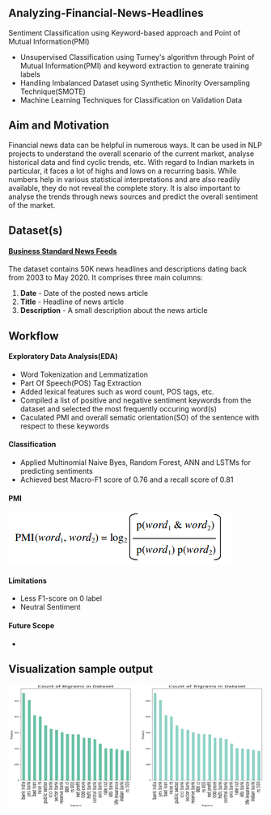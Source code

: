 ## Analyzing-Financial-News-Headlines
Sentiment Classification using Keyword-based approach and Point of Mutual Information(PMI)
* Unsupervised Classification using Turney's algorithm through Point of Mutual Information(PMI) and keyword extraction to generate training labels 
* Handling Imbalanced Dataset using Synthetic Minority Oversampling Technique(SMOTE)
* Machine Learning Techniques for Classification on Validation Data

## Aim and Motivation
Financial news data can be helpful in numerous ways. It can be used in NLP projects to understand the overall scenario of the current market, analyse historical data and find cyclic trends, etc. With regard to Indian markets in particular, it faces a lot of highs and lows on a recurring basis. While numbers help in various statistical interpretations and are also readily available, they do not reveal the complete story. It is also important to analyse the trends through news sources and predict the overall sentiment of the market.

## Dataset(s)
#### [Business Standard News Feeds](https://github.com/sinhasagar507/market-sentiment-analysis/tree/master/data)
The dataset contains 50K news headlines and descriptions dating back from 2003 to May 2020. It comprises three main columns:
1. **Date** - Date of the posted news article 
2. **Title** - Headline of news article 
3. **Description** - A small description about the news article 

## Workflow
#### Exploratory Data Analysis(EDA)
   - Word Tokenization and Lemmatization 
   - Part Of Speech(POS) Tag Extraction 
   - Added lexical features such as word count, POS tags, etc.
   - Compiled a list of positive and negative sentiment keywords from the dataset and selected the most frequently occuring word(s)  
   - Caculated PMI and overall sematic orientation(SO) of the sentence with respect to these keywords  
 
#### Classification
   - Applied Multinomial Naive Byes, Random Forest, ANN and LSTMs for predicting sentiments 
   - Achieved best Macro-F1 score of 0.76 and a recall score of 0.81 

#### PMI 
   ![PMI](images/pmi.png) 
   
#### Limitations 
   - Less F1-score on 0 label 
   - Neutral Sentiment 
   
#### Future Scope
   - 
   
## Visualization sample output 
   ![N-Gram Visualization](images/N-Grams.jpg) 

    

